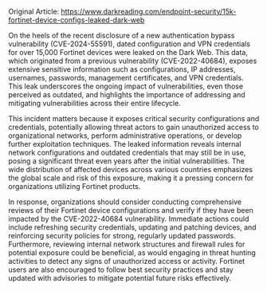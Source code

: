 Original Article: https://www.darkreading.com/endpoint-security/15k-fortinet-device-configs-leaked-dark-web

On the heels of the recent disclosure of a new authentication bypass vulnerability (CVE-2024-55591), dated configuration and VPN credentials for over 15,000 Fortinet devices were leaked on the Dark Web. This data, which originated from a previous vulnerability (CVE-2022-40684), exposes extensive sensitive information such as configurations, IP addresses, usernames, passwords, management certificates, and VPN credentials. This leak underscores the ongoing impact of vulnerabilities, even those perceived as outdated, and highlights the importance of addressing and mitigating vulnerabilities across their entire lifecycle.

This incident matters because it exposes critical security configurations and credentials, potentially allowing threat actors to gain unauthorized access to organizational networks, perform administrative operations, or develop further exploitation techniques. The leaked information reveals internal network configurations and outdated credentials that may still be in use, posing a significant threat even years after the initial vulnerabilities. The wide distribution of affected devices across various countries emphasizes the global scale and risk of this exposure, making it a pressing concern for organizations utilizing Fortinet products.

In response, organizations should consider conducting comprehensive reviews of their Fortinet device configurations and verify if they have been impacted by the CVE-2022-40684 vulnerability. Immediate actions could include refreshing security credentials, updating and patching devices, and reinforcing security policies for strong, regularly updated passwords. Furthermore, reviewing internal network structures and firewall rules for potential exposure could be beneficial, as would engaging in threat hunting activities to detect any signs of unauthorized access or activity. Fortinet users are also encouraged to follow best security practices and stay updated with advisories to mitigate potential future risks effectively.